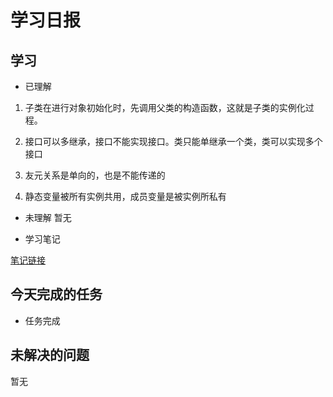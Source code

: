 # 学习日报

## 学习

* 已理解
1. 子类在进行对象初始化时，先调用父类的构造函数，这就是子类的实例化过程。

2. 接口可以多继承，接口不能实现接口。类只能单继承一个类，类可以实现多个接口

3. 友元关系是单向的，也是不能传递的

4. 静态变量被所有实例共用，成员变量是被实例所私有

* 未理解
暂无

* 学习笔记

[笔记链接](https://github.com/caijing666/8.7/blob/master/8.7.md)


## 今天完成的任务

* 任务完成


## 未解决的问题
暂无
